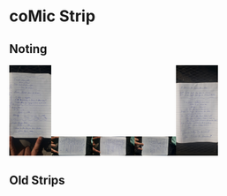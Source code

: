 # coMic Strip

## Noting
<img src="20201120_135733.jpg" width="15%" height="15%"><img src="20201120_135750.jpg" width="15%" height="15%"><img src="20201120_135801.jpg" width="15%" height="15%"><img src="20201120_135812.jpg" width="15%" height="15%"><img src="20201120_143414.jpg" width="15%" height="15%">

## Old Strips
<!-- #todo+todo find!-->

